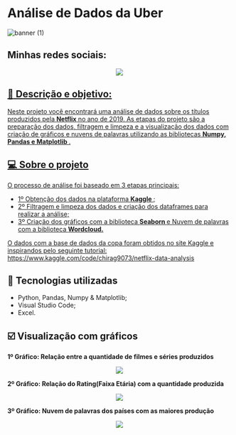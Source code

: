 # Análise de Dados da Uber


![banner (1)](https://github.com/Hugox96/Netflix_Analise/assets/62472486/3ffce98e-946d-4f4d-b7c6-997dd7cabdd0)

## Minhas redes sociais:

<p align="center">
	<a  href="https://github.com/Hugox96/">
	<img src="https://img.shields.io/static/v1?label=Git&message=Hugo&color=191970&style=for-the-badge&logo=ghost"/>
</p>	

 ## :memo: Descrição e objetivo:
 
Neste projeto você encontrará uma análise de dados sobre os títulos produzidos pela **Netflix** no ano de 2019. As etapas do projeto são a preparação dos dados, filtragem e limpeza e a visualização dos dados com criação de gráficos e nuvens de palavras utilizando as bibliotecas <b> Numpy, Pandas e Matplotlib </b>.


## 💻 Sobre o projeto

O processo de análise foi baseado em 3 etapas principais:

* 1º Obtenção dos dados na plataforma <b> Kaggle </span> </b>;
* 2º Filtragem e limpeza dos dados e criação dos dataframes para realizar a análise;
* 3º Criação dos gráficos com a biblioteca <b> Seaborn </b> e Nuvem de palavras com a biblioteca <b> Wordcloud. </b>

O dados com a base de dados da copa foram obtidos no site Kaggle e inspirandos pelo seguinte tutorial: https://www.kaggle.com/code/chirag9073/netflix-data-analysis


## :wrench: Tecnologias utilizadas
* Python, Pandas, Numpy & Matplotlib;
* Visual Studio Code; 	
* Excel. 	
	
## :ballot_box_with_check: Visualização com gráficos

<b> 1º Gráfico: Relação entre a quantidade de filmes e séries produzidos </b>

<p align="center" width="100px" heigth="100px">
  <img src="https://github.com/Hugox96/Netflix_Analise/assets/62472486/23059637-3932-4639-80d6-01dc8a467e2e" />
</p>	

<b> 2º Gráfico: Relação do Rating(Faixa Etária) com a quantidade produzida </b>

<p align="center" width="100px" heigth="100px">
  <img src="https://github.com/Hugox96/Netflix_Analise/assets/62472486/8a545ced-36b1-4a25-ad5c-f5bb3c63bbd2" />
</p>	

<b> 3º Gráfico: Nuvem de palavras dos países com as maiores produção </b>

<p align="center" width="100px" heigth="100px">
  <img src="https://github.com/Hugox96/Netflix_Analise/assets/62472486/281a1b47-5d30-4c78-ba55-af2fd31b1d8f" />
</p>	

